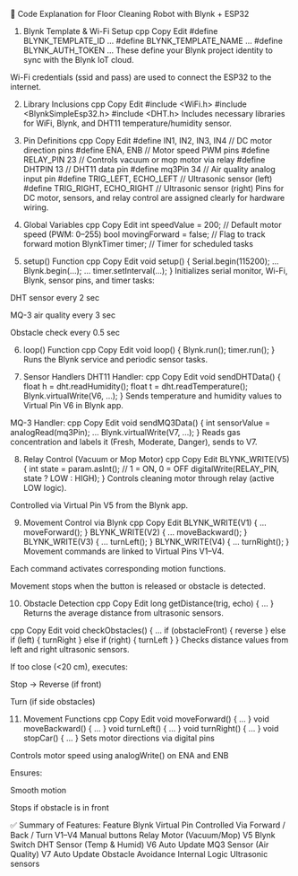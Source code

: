 🔧 Code Explanation for Floor Cleaning Robot with Blynk + ESP32
1. Blynk Template & Wi-Fi Setup
cpp
Copy
Edit
#define BLYNK_TEMPLATE_ID ...
#define BLYNK_TEMPLATE_NAME ...
#define BLYNK_AUTH_TOKEN ...
These define your Blynk project identity to sync with the Blynk IoT cloud.

Wi-Fi credentials (ssid and pass) are used to connect the ESP32 to the internet.

2. Library Inclusions
cpp
Copy
Edit
#include <WiFi.h>
#include <BlynkSimpleEsp32.h>
#include <DHT.h>
Includes necessary libraries for WiFi, Blynk, and DHT11 temperature/humidity sensor.

3. Pin Definitions
cpp
Copy
Edit
#define IN1, IN2, IN3, IN4     // DC motor direction pins
#define ENA, ENB               // Motor speed PWM pins
#define RELAY_PIN 23           // Controls vacuum or mop motor via relay
#define DHTPIN 13              // DHT11 data pin
#define mq3Pin 34              // Air quality analog input pin
#define TRIG_LEFT, ECHO_LEFT   // Ultrasonic sensor (left)
#define TRIG_RIGHT, ECHO_RIGHT // Ultrasonic sensor (right)
Pins for DC motor, sensors, and relay control are assigned clearly for hardware wiring.

4. Global Variables
cpp
Copy
Edit
int speedValue = 200;         // Default motor speed (PWM: 0–255)
bool movingForward = false;   // Flag to track forward motion
BlynkTimer timer;             // Timer for scheduled tasks
5. setup() Function
cpp
Copy
Edit
void setup() {
  Serial.begin(115200);
  ...
  Blynk.begin(...);
  ...
  timer.setInterval(...);
}
Initializes serial monitor, Wi-Fi, Blynk, sensor pins, and timer tasks:

DHT sensor every 2 sec

MQ-3 air quality every 3 sec

Obstacle check every 0.5 sec

6. loop() Function
cpp
Copy
Edit
void loop() {
  Blynk.run();
  timer.run();
}
Runs the Blynk service and periodic sensor tasks.

7. Sensor Handlers
DHT11 Handler:
cpp
Copy
Edit
void sendDHTData() {
  float h = dht.readHumidity();
  float t = dht.readTemperature();
  Blynk.virtualWrite(V6, ...);
}
Sends temperature and humidity values to Virtual Pin V6 in Blynk app.

MQ-3 Handler:
cpp
Copy
Edit
void sendMQ3Data() {
  int sensorValue = analogRead(mq3Pin);
  ...
  Blynk.virtualWrite(V7, ...);
}
Reads gas concentration and labels it (Fresh, Moderate, Danger), sends to V7.

8. Relay Control (Vacuum or Mop Motor)
cpp
Copy
Edit
BLYNK_WRITE(V5) {
  int state = param.asInt();  // 1 = ON, 0 = OFF
  digitalWrite(RELAY_PIN, state ? LOW : HIGH);
}
Controls cleaning motor through relay (active LOW logic).

Controlled via Virtual Pin V5 from the Blynk app.

9. Movement Control via Blynk
cpp
Copy
Edit
BLYNK_WRITE(V1) { ... moveForward(); }
BLYNK_WRITE(V2) { ... moveBackward(); }
BLYNK_WRITE(V3) { ... turnLeft(); }
BLYNK_WRITE(V4) { ... turnRight(); }
Movement commands are linked to Virtual Pins V1–V4.

Each command activates corresponding motion functions.

Movement stops when the button is released or obstacle is detected.

10. Obstacle Detection
cpp
Copy
Edit
long getDistance(trig, echo) {
  ...
}
Returns the average distance from ultrasonic sensors.

cpp
Copy
Edit
void checkObstacles() {
  ...
  if (obstacleFront) { reverse } 
  else if (left) { turnRight } 
  else if (right) { turnLeft }
}
Checks distance values from left and right ultrasonic sensors.

If too close (<20 cm), executes:

Stop → Reverse (if front)

Turn (if side obstacles)

11. Movement Functions
cpp
Copy
Edit
void moveForward() { ... }
void moveBackward() { ... }
void turnLeft() { ... }
void turnRight() { ... }
void stopCar() { ... }
Sets motor directions via digital pins

Controls motor speed using analogWrite() on ENA and ENB

Ensures:

Smooth motion

Stops if obstacle is in front

✅ Summary of Features:
Feature	Blynk Virtual Pin	Controlled Via
Forward / Back / Turn	V1–V4	Manual buttons
Relay Motor (Vacuum/Mop)	V5	Blynk Switch
DHT Sensor (Temp & Humid)	V6	Auto Update
MQ3 Sensor (Air Quality)	V7	Auto Update
Obstacle Avoidance	Internal Logic	Ultrasonic sensors
